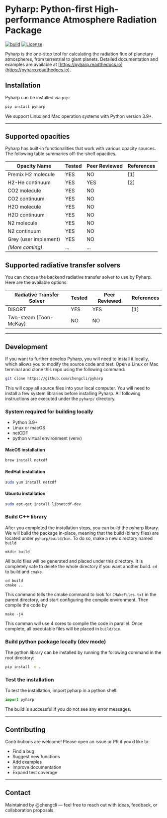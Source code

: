 # Pyharp: Python-first High-performance Atmosphere Radiation Package

[![build](https://github.com/chengcli/pyharp/actions/workflows/ci.yml/badge.svg)](https://github.com/chengcli/pyharp/actions/workflows/ci.yml)
[![License](https://img.shields.io/badge/license-MIT-blue)](https://img.shields.io/badge/license-MIT-blue)

Pyharp is the one-stop tool for calculating the radiation flux of planetary atmospheres,
from terrestrial to giant planets.
Detailed documentation and examples are available at [https://pyharp.readthedocs.io](https://pyharp.readthedocs.io).

## Installation

Pyharp can be installed via ``pip``:

```bash
pip install pyharp
```

We support Linux and Mac operation systems with Python version 3.9+.

---

## Supported opacities

Pyharp has built-in functionalities that work with various opacity sources.
The following table summaries off-the-shelf opacities.

| Opacity Name          | Tested    | Peer Reviewed | References    |
|-----------------------|-----------|---------------|---------------|
| Premix H2 molecule    | YES       | NO            | [1]           |
| H2-He continuum       | YES       | YES           | [2]           |
| CO2 molecule          | YES       | NO            |               |
| CO2 continuum         | YES       | NO            |               |
| H2O molecule          | YES       | NO            |               |
| H2O continuum         | YES       | NO            |               |
| N2 molecule           | YES       | NO            |               |
| N2 continuum          | YES       | NO            |               |
| Grey (user implement) | YES       | NO            |               |
| *(More coming)*       | ...       | ...           |               |

## Supported radiative transfer solvers

You can choose the backend radiative transfer solver to use by Pyharp.
Here are the available options:

| Radiative Transfer Solver | Tested    | Peer Reviewed | References |
|---------------------------|-----------|---------------|------------|
| DISORT                    | YES       | YES           | [1]        |
| Two-steam (Toon-McKay)    | NO        | NO            |            |

---

## Development

If you want to further develop Pyharp, you will need to install it locally, which allows you
to modify the source code and test.
Open a Linux or Mac terminal and clone this repo using the following command:

```bash
git clone https://github.com/chengcli/pyharp
```

This will copy all source files into your local computer. You will need to install a few
system libraries before installing Pyharp. All following instructions are executed under
the `pyharp/` directory.

### System required for building locally
- Python 3.9+
- Linux or macOS
- netCDF
- python virtual environment (venv)

#### MacOS installation
```bash
brew install netcdf
```

#### RedHat installation
```bash
sudo yum install netcdf
```

#### Ubuntu installation
```bash
sudo apt-get install libnetcdf-dev
```

### Build C++ library
After you completed the installation steps, you can build the pyharp library.
We will build the package in-place, meaning that the build (binary files) are
located under `pyharp/build/bin`. To do so, make a new directory named `build`
```
mkdir build
```
All build files will be generated and placed under this directory. It is completely safe
to delete the whole directory if you want another build. `cd` to build and `cmake`

```
cd build
cmake ..
```
This command tells the cmake command to look for `CMakeFiles.txt` in the parent directory,
and start configuring the compile environment. Then compile the code by
```
make -j4
```
This comman will use 4 cores to compile the code in parallel. Once complete, all
executable files will be placed in `build/bin`.

### Build python package locally (dev mode)
The python library can be installed by running the following command in the root
directory:
```bash
pip install -e .
```

### Test the installation
To test the installation, import pyharp in a python shell:
```python
import pyharp
```
The build is successful if you do not see any error messages.

---

## Contributing
Contributions are welcome!
Please open an issue or PR if you’d like to:
- Find a bug
- Suggest new functions
- Add examples
- Improve documentation
- Expand test coverage

---

## Contact
Maintained by @chengcli — feel free to reach out with ideas, feedback, or collaboration proposals.
